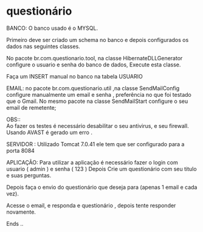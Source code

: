 # questionário


BANCO:
O banco usado é o MYSQL.

Primeiro deve ser criado um schema no banco e depois
configurados os dados nas seguintes classes.


No pacote br.com.questionario.tool, na classe HibernateDLLGenerator
configure o usuario e senha do banco de dados, Execute esta classe.

Faça um INSERT manual no banco na tabela USUARIO


EMAIL:
no pacote br.com.questionario.util ,na classe SendMailConfig 
configure manualmente um email e senha , preferência no que foi testado
que o Gmail.
No mesmo pacote na classe SendMailStart configure o seu email de remetente;

OBS::  
Ao fazer os testes é necessário desabilitar o seu antivirus, e seu firewall.
Usando AVAST é gerado um erro .


SERVIDOR :
Utilizado Tomcat 7.0.41  ele tem que ser configurado para a porta 8084


APLICAÇÃO: Para utilizar a aplicação é necessário fazer o login com usuario ( admin ) e senha ( 123 )
Depois Crie um questionário com seu titulo e  suas perguntas.

Depois faça o envio do questionário que deseja para (apenas 1 email e cada vez).


Acesse o email, e responda e questionário , depois tente responder novamente.



Ends ..
